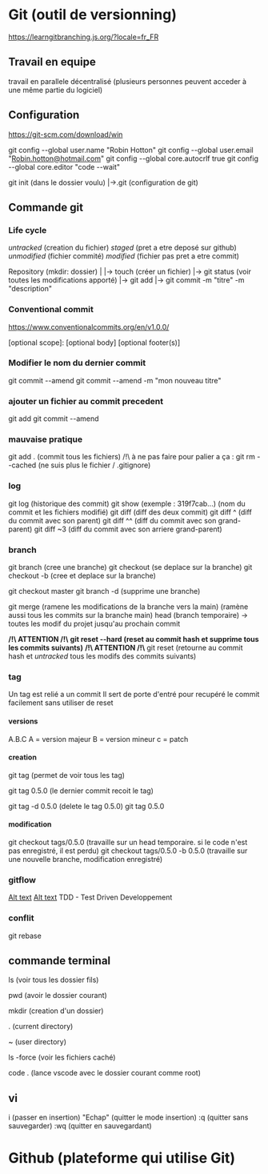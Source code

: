 # Git (outil de versionning)

https://learngitbranching.js.org/?locale=fr_FR

## Travail en equipe

travail en parallele
décentralisé (plusieurs personnes peuvent acceder à une même partie du logiciel)

## Configuration

https://git-scm.com/download/win

git config --global user.name "Robin Hotton"
git config --global user.email "Robin.hotton@hotmail.com"
git config --global core.autocrlf true
git config --global core.editor "code --wait"

git init (dans le dossier voulu)
|->.git (configuration de git)

## Commande git

### Life cycle

_untracked_ (creation du fichier)
_staged_ (pret a etre deposé sur github)
_unmodified_ (fichier commité)
_modified_ (fichier pas pret a etre commit)

Repository (mkdir: dossier)
|
|-> touch <filename> (créer un fichier)
|-> git status (voir toutes les modifications apporté)
|-> git add <fichier>
|-> git commit -m "titre" -m "description"

### Conventional commit

https://www.conventionalcommits.org/en/v1.0.0/

<type>[optional scope]: <description>
[optional body]
[optional footer(s)]

### Modifier le nom du dernier commit

git commit --amend
git commit --amend -m "mon nouveau titre"

### ajouter un fichier au commit precedent

git add <fichier>
git commit --amend <fichier>

### mauvaise pratique

git add . (commit tous les fichiers) /!\ à ne pas faire
pour palier a ça : git rm --cached <fichier> (ne suis plus le fichier / .gitignore)

### log

git log (historique des commit)
git show <hash> (exemple : 319f7cab...) (nom du commit et les fichiers modifié)
git diff <hash1> <hash2> (diff des deux commit)
git diff <hash1>^ (diff du commit avec son parent)
git diff <hash1>^^ (diff du commit avec son grand-parent)
git diff <hash1>~3 (diff du commit avec son arriere grand-parent)

### branch

git branch <nom-branche> (cree une branche)
git checkout <nom-branche> (se deplace sur la branche)
git checkout -b <nom-branche> (cree et deplace sur la branche)

git checkout master
git branch -d <nom-branche> (supprime une branche)

git merge <nom-branche> (ramene les modifications de la branche vers la main)
(ramène aussi tous les commits sur la branche main)
head (branch temporaire) -> toutes les modif du projet jusqu'au prochain commit

**/!\ ATTENTION /!\\**
**git reset --hard <hash> (reset au commit hash et supprime tous les commits suivants)**
**/!\ ATTENTION /!\\**
git reset <hash> (retourne au commit hash et _untracked_ tous les modifs des commits suivants)

### tag

Un tag est relié a un commit
Il sert de porte d'entré pour recupéré le commit facilement sans utiliser de reset

#### versions

A.B.C
A = version majeur
B = version mineur
c = patch

#### creation

git tag (permet de voir tous les tag)

git tag 0.5.0 (le dernier commit recoit le tag)

git tag -d 0.5.0 (delete le tag 0.5.0)
git tag 0.5.0 <hash>

#### modification

git checkout tags/0.5.0 (travaille sur un head temporaire. si le code n'est pas enregistré, il est perdu)
git checkout tags/0.5.0 -b 0.5.0 (travaille sur une nouvelle branche, modification enregistré)

### gitflow

[Alt text](./workflow.png)
[Alt text](./workflow2.png)
TDD - Test Driven Developpement

### conflit

git rebase

## commande terminal

ls (voir tous les dossier fils)

pwd (avoir le dossier courant)

mkdir (creation d'un dossier)

. (current directory)

~ (user directory)

ls -force (voir les fichiers caché)

code . (lance vscode avec le dossier courant comme root)

## vi

i (passer en insertion)
"Echap" (quitter le mode insertion)
:q (quitter sans sauvegarder)
:wq (quitter en sauvegardant)

# Github (plateforme qui utilise Git)
